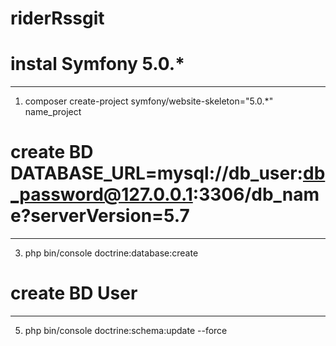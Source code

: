# riderRssgit
# instal Symfony 5.0.*
---------
1. composer create-project symfony/website-skeleton="5.0.*" name_project
# create BD DATABASE_URL=mysql://db_user:db_password@127.0.0.1:3306/db_name?serverVersion=5.7
---------
3. php bin/console doctrine:database:create
# create BD User
---------
5. php bin/console doctrine:schema:update --force
